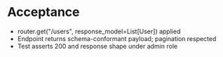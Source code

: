 # Acceptance
- router.get("/users", response_model=List[User]) applied
- Endpoint returns schema-conformant payload; pagination respected
- Test asserts 200 and response shape under admin role
